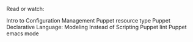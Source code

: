 Read or watch:

Intro to Configuration Management
Puppet resource type
Puppet Declarative Language: Modeling Instead of Scripting
Puppet lint
Puppet emacs mode
